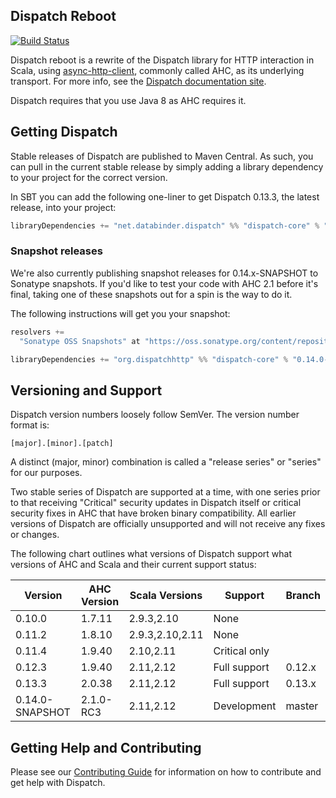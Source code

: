 Dispatch Reboot
---------------

[![Build Status](https://travis-ci.org/dispatch/reboot.svg?branch=master)](https://travis-ci.org/dispatch/reboot)

Dispatch reboot is a rewrite of the Dispatch library for HTTP interaction in Scala, using
[async-http-client][async], commonly called AHC, as its underlying transport. For more info, see the
[Dispatch documentation site][docs].

Dispatch requires that you use Java 8 as AHC requires it.

[docs]: https://dispatch.github.io/reboot/Dispatch.html
[async]: https://github.com/AsyncHttpClient/async-http-client

## Getting Dispatch

Stable releases of Dispatch are published to Maven Central. As such, you can pull in the current
stable release by simply adding a library dependency to your project for the correct version.

In SBT you can add the following one-liner to get Dispatch 0.13.3, the latest release, into your
project:

```scala
libraryDependencies += "net.databinder.dispatch" %% "dispatch-core" % "0.13.3"
```

### Snapshot releases

We're also currently publishing snapshot releases for 0.14.x-SNAPSHOT to Sonatype snapshots.
If you'd like to test your code with AHC 2.1 before it's final, taking one of these snapshots
out for a spin is the way to do it.

The following instructions will get you your snapshot:

```scala
resolvers +=
  "Sonatype OSS Snapshots" at "https://oss.sonatype.org/content/repositories/snapshots"

libraryDependencies += "org.dispatchhttp" %% "dispatch-core" % "0.14.0-SNAPSHOT"
```

## Versioning and Support

Dispatch version numbers loosely follow SemVer. The version number format is:

```
[major].[minor].[patch]
```

A distinct (major, minor) combination is called a "release series" or "series" for our purposes.

Two stable series of Dispatch are supported at a time, with one series prior to that receiving
"Critical" security updates in Dispatch itself or critical security fixes in AHC that have broken
binary compatibility. All earlier versions of Dispatch are officially unsupported and will not
receive any fixes or changes.

The following chart outlines what versions of Dispatch support what versions of AHC and Scala and
their current support status:

|Version           | AHC Version  |Scala Versions |Support       |Branch
|------------------|--------------|---------------|--------------|---------------------------------|
|0.10.0            |1.7.11        |2.9.3,2.10     |None          |                                 |
|0.11.2            |1.8.10        |2.9.3,2.10,2.11|None          |                                 |
|0.11.4            |1.9.40        |2.10,2.11      |Critical only |                                 |
|0.12.3            |1.9.40        |2.11,2.12      |Full support  |0.12.x                           |
|0.13.3            |2.0.38        |2.11,2.12      |Full support  |0.13.x                           |
|0.14.0-SNAPSHOT   |2.1.0-RC3     |2.11,2.12      |Development   |master                           |

## Getting Help and Contributing

Please see our [Contributing Guide][contributing] for information on how to contribute and get help
with Dispatch.

[contributing]: https://github.com/dispatch/reboot/blob/master/CONTRIBUTING.md
